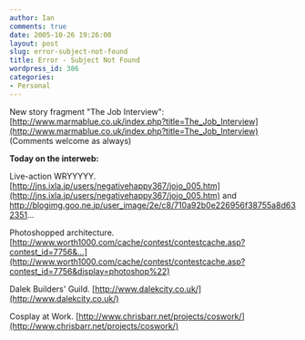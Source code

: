 ```yaml
---
author: Ian
comments: true
date: 2005-10-26 19:26:00
layout: post
slug: error-subject-not-found
title: Error - Subject Not Found
wordpress_id: 386
categories:
- Personal
---
```


New story fragment "The Job Interview":  [http://www.marmablue.co.uk/index.php?title=The_Job_Interview](http://www.marmablue.co.uk/index.php?title=The_Job_Interview)  (Comments welcome as always)  

<b>Today on the interweb:</b>  

Live-action WRYYYYY.  [http://jns.ixla.jp/users/negativehappy367/jojo_005.htm](http://jns.ixla.jp/users/negativehappy367/jojo_005.htm) and http://blogimg.goo.ne.jp/user_image/2e/c8/710a92b0e226956f38755a8d632351...  

Photoshopped architecture.  [http://www.worth1000.com/cache/contest/contestcache.asp?contest_id=7756&...](http://www.worth1000.com/cache/contest/contestcache.asp?contest_id=7756&display=photoshop%22)  

Dalek Builders' Guild.  [http://www.dalekcity.co.uk/](http://www.dalekcity.co.uk/)  

Cosplay at Work. [http://www.chrisbarr.net/projects/coswork/](http://www.chrisbarr.net/projects/coswork/)
